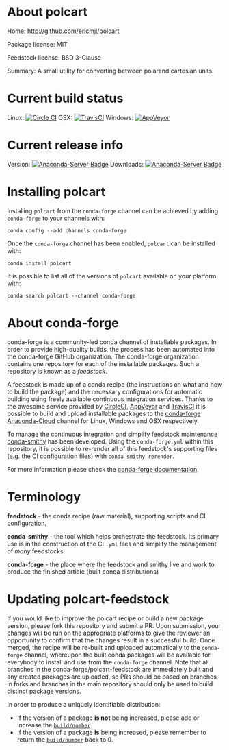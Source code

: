 About polcart
=============

Home: http://github.com/ericmjl/polcart

Package license: MIT

Feedstock license: BSD 3-Clause

Summary: A small utility for converting between polarand cartesian units.



Current build status
====================

Linux: [![Circle CI](https://circleci.com/gh/conda-forge/polcart-feedstock.svg?style=shield)](https://circleci.com/gh/conda-forge/polcart-feedstock)
OSX: [![TravisCI](https://travis-ci.org/conda-forge/polcart-feedstock.svg?branch=master)](https://travis-ci.org/conda-forge/polcart-feedstock)
Windows: [![AppVeyor](https://ci.appveyor.com/api/projects/status/github/conda-forge/polcart-feedstock?svg=True)](https://ci.appveyor.com/project/conda-forge/polcart-feedstock/branch/master)

Current release info
====================
Version: [![Anaconda-Server Badge](https://anaconda.org/conda-forge/polcart/badges/version.svg)](https://anaconda.org/conda-forge/polcart)
Downloads: [![Anaconda-Server Badge](https://anaconda.org/conda-forge/polcart/badges/downloads.svg)](https://anaconda.org/conda-forge/polcart)

Installing polcart
==================

Installing `polcart` from the `conda-forge` channel can be achieved by adding `conda-forge` to your channels with:

```
conda config --add channels conda-forge
```

Once the `conda-forge` channel has been enabled, `polcart` can be installed with:

```
conda install polcart
```

It is possible to list all of the versions of `polcart` available on your platform with:

```
conda search polcart --channel conda-forge
```


About conda-forge
=================

conda-forge is a community-led conda channel of installable packages.
In order to provide high-quality builds, the process has been automated into the
conda-forge GitHub organization. The conda-forge organization contains one repository
for each of the installable packages. Such a repository is known as a *feedstock*.

A feedstock is made up of a conda recipe (the instructions on what and how to build
the package) and the necessary configurations for automatic building using freely
available continuous integration services. Thanks to the awesome service provided by
[CircleCI](https://circleci.com/), [AppVeyor](http://www.appveyor.com/)
and [TravisCI](https://travis-ci.org/) it is possible to build and upload installable
packages to the [conda-forge](https://anaconda.org/conda-forge)
[Anaconda-Cloud](http://docs.anaconda.org/) channel for Linux, Windows and OSX respectively.

To manage the continuous integration and simplify feedstock maintenance
[conda-smithy](http://github.com/conda-forge/conda-smithy) has been developed.
Using the ``conda-forge.yml`` within this repository, it is possible to re-render all of
this feedstock's supporting files (e.g. the CI configuration files) with ``conda smithy rerender``.

For more information please check the [conda-forge documentation](https://conda-forge.org/docs/).

Terminology
===========

**feedstock** - the conda recipe (raw material), supporting scripts and CI configuration.

**conda-smithy** - the tool which helps orchestrate the feedstock.
                   Its primary use is in the construction of the CI ``.yml`` files
                   and simplify the management of *many* feedstocks.

**conda-forge** - the place where the feedstock and smithy live and work to
                  produce the finished article (built conda distributions)


Updating polcart-feedstock
==========================

If you would like to improve the polcart recipe or build a new
package version, please fork this repository and submit a PR. Upon submission,
your changes will be run on the appropriate platforms to give the reviewer an
opportunity to confirm that the changes result in a successful build. Once
merged, the recipe will be re-built and uploaded automatically to the
`conda-forge` channel, whereupon the built conda packages will be available for
everybody to install and use from the `conda-forge` channel.
Note that all branches in the conda-forge/polcart-feedstock are
immediately built and any created packages are uploaded, so PRs should be based
on branches in forks and branches in the main repository should only be used to
build distinct package versions.

In order to produce a uniquely identifiable distribution:
 * If the version of a package **is not** being increased, please add or increase
   the [``build/number``](http://conda.pydata.org/docs/building/meta-yaml.html#build-number-and-string).
 * If the version of a package **is** being increased, please remember to return
   the [``build/number``](http://conda.pydata.org/docs/building/meta-yaml.html#build-number-and-string)
   back to 0.